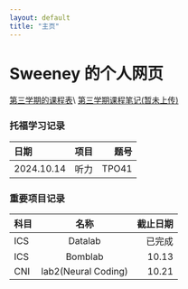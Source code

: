 ```yaml
---
layout: default
title: "主页"
---
```

# Sweeney 的个人网页  
[第三学期的课程表](课程表3.0.xlsx)\\
[第三学期课程笔记(暂未上传)](./课程笔记3/DSA-program/pre-post-erous.cpp)
### 托福学习记录
| 日期       | 项目  | 题号  |
|:----------|:-----:|------:|
| 2024.10.14| 听力  | TPO41 |


### 重要项目记录
|科目|名称|截止日期|
|:----|:---:|---:|
|ICS|Datalab|已完成|
|ICS|Bomblab|10.13|
|CNI|lab2(Neural Coding)|10.21|


